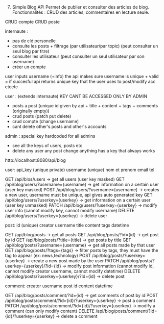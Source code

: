 7. Simple Blog API 
Permet de publier et consulter des articles de blog.
Fonctionnalités : CRUD des articles, commentaires en lecture seule.

CRUD compte
CRUD poste


internaute :
 - pas de clé personelle
 - consulte les posts + filtrage (par utilisateur/par topic) (peut consulter un seul blog par titre)
 - consulter les utilisateur (peut consulter un seul utilisateur par son username)
 - créer un compte

user inputs username (+info) the api makes sure username is unique + valid = if succesful api returns unique key that the user uses to post/modify acc etcetc

user : (extends internaute) KEY CANT BE ACCESSED ONLY BY ADMIN
 - posts a post (unique id given by api + title + content + tags + comments (originally empty))
 - crud posts (patch put delete)
 - crud compte (change username)
 - cant delete other's posts and other's accounts

admin : special key hardcoded for all admins
 - see all the keys of users, posts etc
 - delete any user any post change anything
has a key that always works

http://localhost:8080/api/blog

user:
api_key (unique private)
username (unique)
nom et prenom
email
tel

GET /api/blos/users -> get all users (user key masked)
GET /api/blog/users/?username={username} -> get information on a certain user (user key masked)
POST /api/blog/users/?username={username} -> creates a new user, username must be unique, api gives auto generated key
GET /api/blog/users/?userkey={userkey} -> get information on a certain user (user key unmasked)
PATCH /api/blog/users/?userkey={userkey} -> modify user info (cannot modify key, cannot modify username)
DELETE /api/blog/users/?userkey={userkey} -> delete user

post:
id (unique)
creator username
title
content
tags
datetime

GET /api/blog/posts -> get all posts
GET /api/blog/posts/?id={id} -> get post by id
GET /api/blog/posts/?title={title} -> get posts by title
GET /api/blog/posts/?username={username} -> get all posts made by that user
GET /api/blog/posts/?tags={tags} -> filter posts by tags, they must have the tag to appear (ex: news,technology)
POST /api/blog/posts/?userkey={userkey} -> create a new post made by the user
PATCH /api/blog/posts/?userkey={userkey}/?id={id} -> modify post information (cannot modify id, cannot modify creator username, cannot modify datetime)
DELETE /api/blog/posts/?userkey={userkey}/?id={id} -> delete post

comment:
creator username
post id
content
datetime

GET /api/blog/posts/comment/?id={id} -> get comments of post by id
POST /api/blog/posts/comment/?id={id}/?userkey={userkey} -> post a comment
PATCH /api/blog/posts/comment/?id={id}/?userkey={userkey} -> modify a comment (can only modify content)
DELETE /api/blog/posts/comment/?id={id}/?userkey={userkey} -> delete a comment
